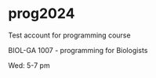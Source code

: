 # prog2024
Test account for programming course

BIOL-GA 1007 - programming for Biologists

Wed: 5-7 pm